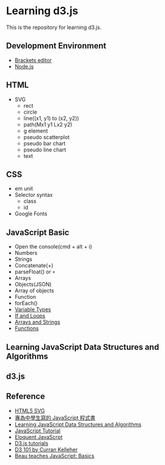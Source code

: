 # Learning d3.js

This is the repository for learning d3.js.

## Development Environment

- [Brackets editor](http://brackets.io/)
- [Node.js](https://github.com/yaojenkuo/learning_d3/blob/master/dev_env/nodejs.md)

## HTML

- SVG
    - rect
    - circle
    - line((x1, y1) to (x2, y2))
    - path(Mx1 y1 Lx2 y2)
    - g element
    - pseudo scatterplot
    - pseudo bar chart
    - pseudo line chart
    - text

## CSS

- em unit
- Selector syntax
    - class
    - id
- Google Fonts

## JavaScript Basic

- Open the console(cmd + alt + i)
- Numbers
- Strings
- Concatenate(+)
- parseFloat() or `+`
- Arrays
- Objects(JSON)
- Array of objects
- Function
- forEach()
- [Variable Types](https://github.com/yaojenkuo/learning_d3/blob/master/JavaScript_basic/ch1.md)
- [If and Loops](https://github.com/yaojenkuo/learning_d3/blob/master/JavaScript_basic/ch2.md)
- [Arrays and Strings](https://github.com/yaojenkuo/learning_d3/blob/master/JavaScript_basic/ch3.md)
- [Functions](https://github.com/yaojenkuo/learning_d3/blob/master/JavaScript_basic/ch4.md)

## Learning JavaScript Data Structures and Algorithms

## d3.js

## Reference

- [HTML5 SVG](http://www.w3schools.com/html/html5_svg.asp)
- [專為中學生寫的 JavaScript 程式書](https://ccckmit.gitbooks.io/javascript/content/)
- [Learning JavaScript Data Structures and Algorithms](https://www.packtpub.com/application-development/learning-javascript-data-structures-and-algorithms)
- [JavaScript Tutorial](http://www.w3schools.com/js/default.asp)
- [Eloquent JavaScrpt](http://eloquentjavascript.net/)
- [D3.js tutorials](https://www.youtube.com/playlist?list=PL6il2r9i3BqH9PmbOf5wA5E1wOG3FT22p)
- [D3 101 by Curran Kelleher](https://github.com/curran/screencasts)
- [Beau teaches JavaScript: Basics](https://www.youtube.com/playlist?list=PLWKjhJtqVAbk2qRZtWSzCIN38JC_NdhW5)